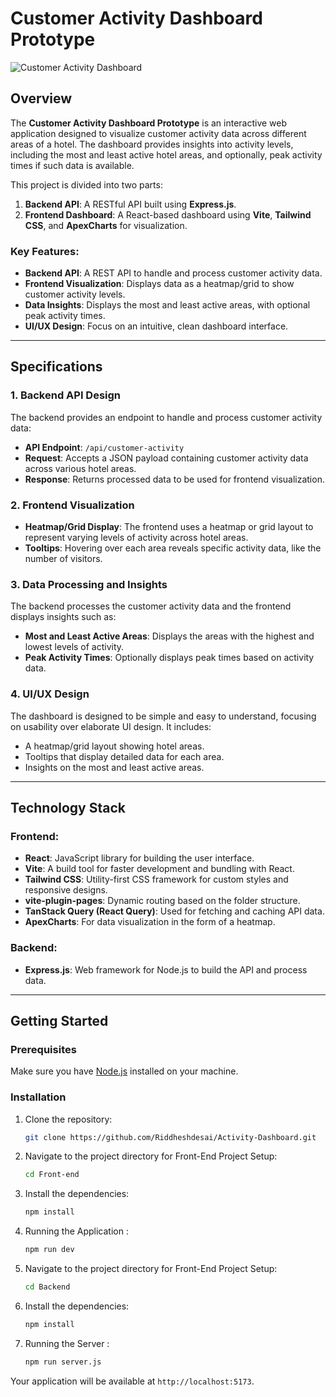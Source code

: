 # Customer Activity Dashboard Prototype

![Customer Activity Dashboard](https://github.com/YourUsername/activity-dashboard-hotel/blob/main/src/assets/activity-dashboard.jpg)

## Overview

The **Customer Activity Dashboard Prototype** is an interactive web application designed to visualize customer activity data across different areas of a hotel. The dashboard provides insights into activity levels, including the most and least active hotel areas, and optionally, peak activity times if such data is available.

This project is divided into two parts:
1. **Backend API**: A RESTful API built using **Express.js**.
2. **Frontend Dashboard**: A React-based dashboard using **Vite**, **Tailwind CSS**, and **ApexCharts** for visualization.

### Key Features:
- **Backend API**: A REST API to handle and process customer activity data.
- **Frontend Visualization**: Displays data as a heatmap/grid to show customer activity levels.
- **Data Insights**: Displays the most and least active areas, with optional peak activity times.
- **UI/UX Design**: Focus on an intuitive, clean dashboard interface.

---

## Specifications

### 1. Backend API Design
The backend provides an endpoint to handle and process customer activity data:
- **API Endpoint**: `/api/customer-activity`
- **Request**: Accepts a JSON payload containing customer activity data across various hotel areas.
- **Response**: Returns processed data to be used for frontend visualization.

### 2. Frontend Visualization
- **Heatmap/Grid Display**: The frontend uses a heatmap or grid layout to represent varying levels of activity across hotel areas.
- **Tooltips**: Hovering over each area reveals specific activity data, like the number of visitors.

### 3. Data Processing and Insights
The backend processes the customer activity data and the frontend displays insights such as:
- **Most and Least Active Areas**: Displays the areas with the highest and lowest levels of activity.
- **Peak Activity Times**: Optionally displays peak times based on activity data.

### 4. UI/UX Design
The dashboard is designed to be simple and easy to understand, focusing on usability over elaborate UI design. It includes:
- A heatmap/grid layout showing hotel areas.
- Tooltips that display detailed data for each area.
- Insights on the most and least active areas.

---

## Technology Stack

### Frontend:
- **React**: JavaScript library for building the user interface.
- **Vite**: A build tool for faster development and bundling with React.
- **Tailwind CSS**: Utility-first CSS framework for custom styles and responsive designs.
- **vite-plugin-pages**: Dynamic routing based on the folder structure.
- **TanStack Query (React Query)**: Used for fetching and caching API data.
- **ApexCharts**: For data visualization in the form of a heatmap.

### Backend:
- **Express.js**: Web framework for Node.js to build the API and process data.

---

## Getting Started

### Prerequisites

Make sure you have [Node.js](https://nodejs.org/) installed on your machine.

### Installation

1. Clone the repository:

   ```bash
   git clone https://github.com/Riddheshdesai/Activity-Dashboard.git
   ```

2. Navigate to the project directory for Front-End Project Setup:

   ```bash
   cd Front-end
   ```

3. Install the dependencies:

   ```bash
   npm install
   ```
3. Running the Application :

   ```bash
   npm run dev
   ```
4. Navigate to the project directory for Front-End Project Setup:

   ```bash
   cd Backend
   ```

5. Install the dependencies:

   ```bash
   npm install
   ```

3. Running the Server :

   ```bash
   npm run server.js
   ```

Your application will be available at `http://localhost:5173`.
